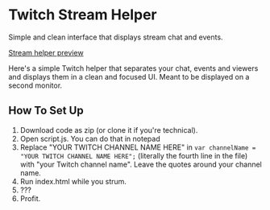# Twitch Stream Helper
Simple and clean interface that displays stream chat and events.

[Stream helper preview](https://i.imgur.com/qIfzA7Y.png "Stream helper preview")

Here's a simple Twitch helper that separates your chat, events and viewers and displays them in a clean and focused UI. Meant to be displayed on a second monitor.

## How To Set Up
1. Download code as zip (or clone it if you're technical).
2. Open script.js. You can do that in notepad
3. Replace "YOUR TWITCH CHANNEL NAME HERE" in `var channelName = "YOUR TWITCH CHANNEL NAME HERE";` (literally the fourth line in the file) with "your Twitch channel name". Leave the quotes around your channel name.
4. Run index.html while you strum.
5. ???
6. Profit.

